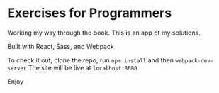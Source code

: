 # Exercises for Programmers

Working my way through the book. This is an app of my solutions.

Built with React, Sass, and Webpack

To check it out, clone the repo, run `npm install` and then `webpack-dev-server`
The site will be live at `localhost:8080`

Enjoy
